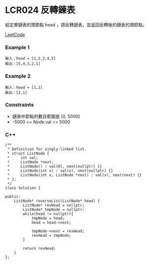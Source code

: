 # LCR024 反轉鍊表

給定單鏈表的頭節點 head ，請反轉鏈表，並返回反轉後的鏈表的頭節點。
 

[LeetCode](https://leetcode.cn/problems/UHnkqh/)


### Example 1

```
輸入：head = [1,2,3,4,5]
輸出：[5,4,3,2,1]
```

### Example 2

```
輸入：head = [1,2]
輸出：[2,1]
```


### Constraints

* 鏈表中節點的數目範圍是 [0, 5000]
* -5000 <= Node.val <= 5000

### C++ 

```
/**
 * Definition for singly-linked list.
 * struct ListNode {
 *     int val;
 *     ListNode *next;
 *     ListNode() : val(0), next(nullptr) {}
 *     ListNode(int x) : val(x), next(nullptr) {}
 *     ListNode(int x, ListNode *next) : val(x), next(next) {}
 * };
 */
class Solution {

public:
    ListNode* reverseList(ListNode* head) {
        ListNode* revHead = nullptr;
        ListNode* tmpNode = nullptr;
        while(head != nullptr){
            tmpNode = head;
            head = head->next;

            tmpNode->next = revHead;
            revHead = tmpNode;
        }

        return revHead;
    }
};
```